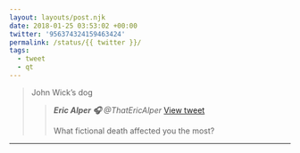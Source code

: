 ```yaml
---
layout: layouts/post.njk
date: 2018-01-25 03:53:02 +00:00
twitter: '956374324159463424'
permalink: /status/{{ twitter }}/
tags: 
  - tweet
  - qt
---
```


> John Wick’s dog 
> 
> > <cite>**Eric Alper 🎧** @ThatEricAlper</cite> [View tweet](https://twitter.com/ThatEricAlper/status/954322701996494848)
> > 
> > What fictional death affected you the most?

---
